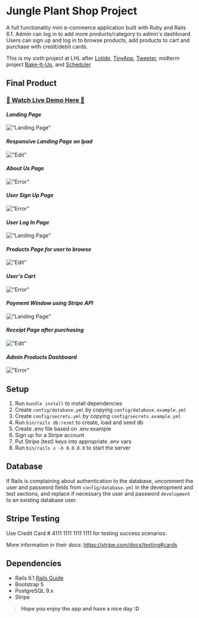 # Jungle Plant Shop Project

A full functionality mini e-commerce application built with Ruby and Rails 6.1.
Admin can log in to add more products/category to admin's dashboard.
Users can sign up and log in to browse products, add products to cart and purchase with credit/debit cards.

This is my sixth project at LHL after [Lotide](https://github.com/thaian161/lotide), [TinyApp](https://github.com/thaian161/tinyApp), [Tweeter](https://github.com/thaian161/tweeter), midterm project [Bake-It-Up](https://github.com/thaian161/Bake-It-Up), and [Scheduler](https://github.com/thaian161/Scheduler-react)

## Final Product

### [👋 Watch Live Demo Here 👋](https://youtu.be/OzJA77gHJeU)

#### _Landing Page_

!["Landing Page"](https://github.com/thaian161/Jungle-Plant-Shop/blob/master/public/laptop%20landing.png)

#### _Responsive Landing Page on Ipad_

!["Edit"](https://github.com/thaian161/Jungle-Plant-Shop/blob/master/public/mobile%20landing.png)

#### _About Us Page_

!["Error"](https://github.com/thaian161/Jungle-Plant-Shop/blob/master/public/about.png)

#### _User Sign Up Page_

!["Error"](https://github.com/thaian161/Jungle-Plant-Shop/blob/master/public/sign%20up%20page.png)

#### _User Log In Page_

!["Landing Page"](https://github.com/thaian161/Jungle-Plant-Shop/blob/master/public/login.png)

#### _Products Page for user to browse_

!["Edit"](https://github.com/thaian161/Jungle-Plant-Shop/blob/master/public/main%20jungle.png)

#### _User's Cart_

!["Error"](https://github.com/thaian161/Jungle-Plant-Shop/blob/master/public/my%20cart.png)

#### _Payment Window using Stripe API_

!["Landing Page"](https://github.com/thaian161/Jungle-Plant-Shop/blob/master/public/payment.png)

#### _Receipt Page after purchasing_

!["Edit"](https://github.com/thaian161/Jungle-Plant-Shop/blob/master/public/thanks%20for%20planting%20me.png)

#### _Admin Products Dashboard_

!["Error"](https://github.com/thaian161/Jungle-Plant-Shop/blob/master/public/dashboard.png)

## Setup

1. Run `bundle install` to install dependencies
2. Create `config/database.yml` by copying `config/database.example.yml`
3. Create `config/secrets.yml` by copying `config/secrets.example.yml`
4. Run `bin/rails db:reset` to create, load and seed db
5. Create .env file based on .env.example
6. Sign up for a Stripe account
7. Put Stripe (test) keys into appropriate .env vars
8. Run `bin/rails s -b 0.0.0.0` to start the server

## Database

If Rails is complaining about authentication to the database, uncomment the user and password fields from `config/database.yml` in the development and test sections, and replace if necessary the user and password `development` to an existing database user.

## Stripe Testing

Use Credit Card # 4111 1111 1111 1111 for testing success scenarios.

More information in their docs: <https://stripe.com/docs/testing#cards>

## Dependencies

- Rails 6.1 [Rails Guide](http://guides.rubyonrails.org/v6.1/)
- Bootstrap 5
- PostgreSQL 9.x
- Stripe

> **Hope you enjoy the app and have a nice day :D**
